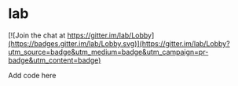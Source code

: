# lab

[![Join the chat at https://gitter.im/lab/Lobby](https://badges.gitter.im/lab/Lobby.svg)](https://gitter.im/lab/Lobby?utm_source=badge&utm_medium=badge&utm_campaign=pr-badge&utm_content=badge)

Add code here
